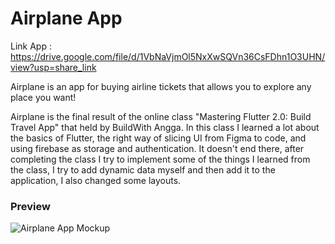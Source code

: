 # Airplane App

Link App : https://drive.google.com/file/d/1VbNaVjmOl5NxXwSQVn36CsFDhn1O3UHN/view?usp=share_link

Airplane is an app for buying airline tickets that allows you to explore any place you want!

Airplane is the final result of the online class "Mastering Flutter 2.0: Build Travel App" that held by BuildWith Angga. In this class I learned a lot about the basics of Flutter, the right way of slicing UI from Figma to code, and using firebase as storage and authentication. It doesn't end there, after completing the class I try to implement some of the things I learned from the class, I try to add dynamic data myself and then add it to the application, I also changed some layouts.

<h3>Preview</h3>

![Airplane App Mockup](https://user-images.githubusercontent.com/79519141/207105860-c8b6c334-b24f-4b39-b081-e99e3fec8aaa.png)

